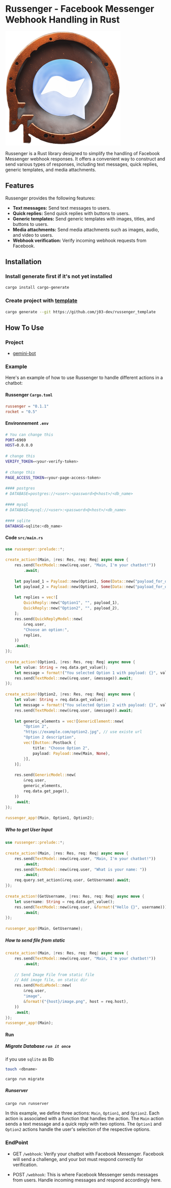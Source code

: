 # Russenger - Facebook Messenger Webhook Handling in Rust

![Russenger Logo](./image.png)

Russenger is a Rust library designed to simplify the handling of Facebook Messenger webhook responses. It offers a
convenient way to construct and send various types of responses, including text messages, quick replies, generic
templates, and media attachments.

## Features

Russenger provides the following features:

- **Text messages:** Send text messages to users.
- **Quick replies:** Send quick replies with buttons to users.
- **Generic templates:** Send generic templates with images, titles, and buttons to users.
- **Media attachments:** Send media attachments such as images, audio, and video to users.
- **Webhook verification:** Verify incoming webhook requests from Facebook.

## Installation

### Install generate first if it's not yet installed

```bash
cargo install cargo-generate
```

### Create project with [template](https://github.com/j03-dev/russenger_template)

```bash
cargo generate --git https://github.com/j03-dev/russenger_template
```

## How To Use

### Project

- [gemini-bot](https://github.com/j03-dev/gemini-bot)

### Example

Here's an example of how to use Russenger to handle different actions in a chatbot:

#### Russenger `Cargo.toml`

```toml
russenger = "0.1.1"
rocket = "0.5"
```

#### Environnement `.env`

```bash
# You can change this
PORT=6969
HOST=0.0.0.0

# change this
VERIFY_TOKEN=<your-verify-token>

# change this
PAGE_ACCESS_TOKEN=<your-page-access-token>

#### postgres
# DATABASE=postgres://<user>:<password>@<host>/<db_name>

#### mysql
# DATABASE=mysql://<user>:<password>@<host>/<db_name>

#### sqlite
DATABASE=sqlite:<db_name>
```

#### Code `src/main.rs`

```rust
use russenger::prelude::*;

create_action!(Main, |res: Res, req: Req| async move {
    res.send(TextModel::new(&req.user, "Main, I'm your chatbot!"))
        .await;

    let payload_1 = Payload::new(Option1, Some(Data::new("payload_for_option_1", None)));
    let payload_2 = Payload::new(Option2, Some(Data::new("payload_for_option_2", None)));

    let replies = vec![
        QuickReply::new("Option1", "", payload_1),
        QuickReply::new("Option2", "", payload_2),
    ];
    res.send(QuickReplyModel::new(
        &req.user,
        "Choose an option:",
        replies,
    ))
    .await;
});

create_action!(Option1, |res: Res, req: Req| async move {
    let value: String = req.data.get_value();
    let message = format!("You selected Option 1 with payload: {}", value);
    res.send(TextModel::new(&req.user, &message)).await;
});

create_action!(Option2, |res: Res, req: Req| async move {
    let value: String = req.data.get_value();
    let message = format!("You selected Option 2 with payload: {}", value);
    res.send(TextModel::new(&req.user, &message)).await;

    let generic_elements = vec![GenericElement::new(
        "Option 2",
        "https://example.com/option2.jpg", // use existe url
        "Option 2 description",
        vec![Button::Postback {
            title: "Choose Option 2",
            payload: Payload::new(Main, None),
        }],
    )];

    res.send(GenericModel::new(
        &req.user,
        generic_elements,
        req.data.get_page(),
    ))
    .await;
});

russenger_app!(Main, Option1, Option2);
```

##### Who to get User Input

```rust
use russenger::prelude::*;

create_action!(Main, |res: Res, req: Req| async move {
    res.send(TextModel::new(&req.user, "Main, I'm your chatbot!"))
        .await;
    res.send(TextModel::new(&req.user, "What is your name: "))
        .await;
    req.query.set_action(&req.user, GetUsername).await;
});

create_action!(GetUsername, |res: Res, req: Req| async move {
    let username: String = req.data.get_value();
    res.send(TextModel::new(&req.user, &format!("Hello {}", username)))
        .await;
});

russenger_app!(Main, GetUsername);
```

##### How to send file from static

```rust
create_action!(Main, |res: Res, req: Req| async move {
    res.send(TextModel::new(&req.user, "Main, I'm your chatbot!"))
        .await;

    // Send Image File from static file
    // Add image file, on static dir
    res.send(MediaModel::new(
        &req.user,
        "image",
        &format!("{host}/image.png", host = req.host),
    ))
    .await;
});
russenger_app!(Main);
```

#### Run

##### Migrate Database `run it once`

if you use `sqlite` as Bb

```bash
touch <dbname>
```

```bash
cargo run migrate
```

##### Runserver

```bash
cargo run runserver
```

In this example, we define three actions: `Main`, `Option1`, and `Option2`. Each action is associated with a function that handles the action. The `Main` action sends a text message and a quick reply with two options. The `Option1` and `Option2` actions handle the user's selection of the respective options.

### EndPoint

- GET `/webhook`: Verify your chatbot with Facebook Messenger. Facebook will send a challenge, and your bot must respond correctly for verification.

- POST `/webhook`: This is where Facebook Messenger sends messages from users. Handle incoming messages and respond accordingly here.
